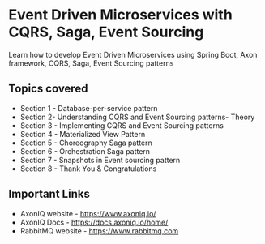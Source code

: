 # Event Driven Microservices with CQRS, Saga, Event Sourcing

Learn how to develop Event Driven Microservices using Spring Boot, Axon framework, CQRS, Saga, Event Sourcing patterns

## Topics covered 
* Section 1 - Database-per-service pattern
* Section 2- Understanding CQRS and Event Sourcing patterns- Theory
* Section 3 - Implementing CQRS and Event Sourcing patterns
* Section 4 - Materialized View Pattern
* Section 5 - Choreography Saga pattern
* Section 6 - Orchestration Saga pattern
* Section 7 - Snapshots in Event sourcing pattern
* Section 8 - Thank You & Congratulations


## Important Links
- AxonIQ website - https://www.axoniq.io/
- AxonIQ Docs - https://docs.axoniq.io/home/
- RabbitMQ website - https://www.rabbitmq.com
